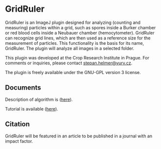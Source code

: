 # GridRuler
GridRuler is an ImageJ plugin designed for analyzing (counting and measuring) particles within a grid, such as spores inside a Burker chamber or red blood cells inside a Neubauer chamber (hemocytometer). GridRuler can recognize grid lines, which are then used as a reference size for the measurement of particles. This functionality is the basis for its name, GridRuler. The plugin will analyze all images in a selected folder.

This plugin was developed at the Crop Research Institute in Prague. For comments or inquiries, please contact stepan.helmer@vurv.cz.

The plugin is freely available under the GNU-GPL version 3 license.

## Documents 
Description of algorithm is ([here](https://github.com/Stepikus/GridRuler/blob/main/Algorithm%20description%20of%20GridRuler%20plugin%20for%20ImageJ.pdf)).

Tutorial is available ([here](https://github.com/Stepikus/GridRuler/blob/main/Tutorial%20Grid_Ruler.pdf)).

## Citation
GridRuler will be featured in an article to be published in a journal with an impact factor.
